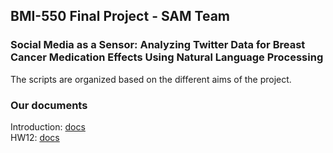 ## BMI-550 Final Project - SAM Team
### Social Media as a Sensor: Analyzing Twitter Data for Breast Cancer Medication Effects Using Natural Language Processing

The scripts are organized based on the different aims of the project.

### Our documents

Introduction: [docs](https://docs.google.com/document/d/1qKa_saXuoBxVrfAxa7NulJ9gpUmFLe8Lt4x9mSgv2gU/edit) <br> 
HW12: [docs](https://docs.google.com/document/d/17fm08REw2TXX7HsqN2tZOT6J3DR2FxlASmh_CG0toaM/edit?usp=sharing)
